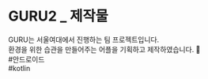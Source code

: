 # GURU2 _ 제작물
GURU는 서울여대에서 진행하는 팀 프로젝트입니다.<br/>
환경을 위한 습관을 만들어주는 어플을 기획하고 제작하였습니다. 🌼 <br/>
#안드로이드  <br/>
#kotlin  <br/>
